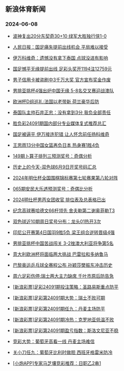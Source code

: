 ## 新浪体育新闻 
### 2024-06-08

+ [波神复出20分东契奇30+10 绿军大胜独行侠1-0](https://sports.sina.com.cn/basketball/nba/2024-06-07/doc-inaxwnue4267373.shtml)

+ [人民日报：国足痛失提前出线机会 平局难以接受](https://sports.sina.com.cn/china/2024-06-07/doc-inaxwnue4233551.shtml)

+ [伊万科维奇：遗憾没有拿下泰国 点球没进有影响](https://sports.sina.com.cn/china/2024-06-07/doc-inaxwnue4229560.shtml)

+ [国足憾平无缘提前出线 足彩头奖开1194注12759元](https://sports.sina.com.cn/l/2024-06-07/doc-inaxwhnh4305532.shtml)

+ [男子信用卡被盗刷中3千万大奖 官方宣布奖金作废](https://sports.sina.com.cn/l/2024-06-07/doc-inaxwhnh4295487.shtml)

+ [男排亚挑杯4强出炉中国无缘 5-8名交叉赛迎战澳队](https://sports.sina.com.cn/others/volleyball/2024-06-07/doc-inaxwaek4411431.shtml)

+ [欧洲杯D组巡礼:法国以老带新 荷兰豪华后防](https://sports.sina.com.cn/l/2024-06-07/doc-inaxwhnh4294941.shtml)

+ [泰国队主帅石井正忠：没有拿到3分 我负全部责任](https://sports.sina.com.cn/china/2024-06-07/doc-inaxwnue4230859.shtml)

+ [胜负彩24091期国内部分专业媒体复式推荐总汇](https://sports.sina.com.cn/l/2024-06-07/doc-inaxwnue4215045.shtml)

+ [国足被逼平 伊万接连犯错 让人怀念前任扬科维奇](https://sports.sina.com.cn/china/2024-06-07/doc-inaxwnue4244801.shtml)

+ [王思雨13分中国女篮再负日本 热身赛1胜4负](https://sports.sina.com.cn/basketball/cba/2024-06-07/doc-inaxxqfv5056144.shtml)

+ [149期卜算子排列三预测奖号：奇偶分析](https://sports.sina.com.cn/l/2024-06-07/doc-inaxwtaf5327324.shtml)

+ [历史上的今天-双色球6月9日开奖号码汇总](https://sports.sina.com.cn/l/2024-06-07/doc-inaxwxiy4102839.shtml)

+ [2024年明仕杯全国围棋锦标赛第七轮赛果第八轮对阵](https://sports.sina.com.cn/go/2024-06-07/doc-inaxxqfv5038712.shtml)

+ [065期安民大乐透预测奖号：奇偶比分析](https://sports.sina.com.cn/l/2024-06-07/doc-inaxwxiy4078684.shtml)

+ [2024明仕杯男丙女团收官 排位表及总表格已出](https://sports.sina.com.cn/go/2024-06-07/doc-inaxxqfs3890632.shtml)

+ [纪念高球赛哈德文66杆领先 舍夫勒第二谢奥菲勒T3](https://sports.sina.com.cn/golf/pgatour/2024-06-07/doc-inaxwhnh4313050.shtml)

+ [双色球近10期周日奖号分布：龙头01热开3次](https://sports.sina.com.cn/l/2024-06-07/doc-inaxwxiy4103984.shtml)

+ [印尼公开赛第4日国羽9胜5负 梁王组合逆转晋级4强](https://sports.sina.com.cn/others/badmin/2024-06-07/doc-inaxxqfs3915276.shtml)

+ [男排亚挑杯中国苦战闯关 3-2挫澳大利亚将争第5名](https://sports.sina.com.cn/others/volleyball/2024-06-07/doc-inaxxupt4962484.shtml)

+ [意大利欧洲杯将面临两大挑战 巴雷拉和多纳鲁马](https://sports.sina.com.cn/g/seriea/2024-06-07/doc-inaxxcrw4024503.shtml)

+ [巴黎奥运乒乓球全赛程公布 孙颖莎樊振东冲击历史](https://sports.sina.com.cn/others/pingpang/2024-06-07/doc-inaxwtaa4184989.shtml)

+ [周六足彩伤停:瑞士两大主力缺席 千叶市原后防告急](https://sports.sina.com.cn/l/2024-06-07/doc-inaxxcrz5221036.shtml)

+ [[新浪彩票]足彩24091期投注策略：圣路易斯重点防平](https://sports.sina.com.cn/l/2024-06-08/doc-inaxymmm4650183.shtml)

+ [[新浪彩票]足彩第24091期大势：瑞士不败可期](https://sports.sina.com.cn/l/2024-06-08/doc-inaxymmm4649471.shtml)

+ [[新浪彩票]足彩第24091期任九：丹麦主场防平](https://sports.sina.com.cn/l/2024-06-08/doc-inaxymmh3490668.shtml)

+ [[新浪彩票]足彩第24091期冷热：克罗地亚低温不败](https://sports.sina.com.cn/l/2024-06-08/doc-inaxymmh3491447.shtml)

+ [[新浪彩票]足彩第24091期盈亏指数：斯洛文尼亚不稳](https://sports.sina.com.cn/l/2024-06-08/doc-inaxymmm4650404.shtml)

+ [竞彩大势：葡萄牙高看一线 丹麦主场难信](https://sports.sina.com.cn/l/2024-06-08/doc-inaxymmh3489505.shtml)

+ [关小刀任九：葡萄牙比利时做胆 西班牙格雷米防冷](https://sports.sina.com.cn/l/2024-06-08/doc-inaxzaik7079635.shtml)

+ [[小炮APP]专家马芝壤竞彩推荐：日职乙2串1](https://sports.sina.com.cn/l/2024-06-08/doc-inaxyvzn7178242.shtml)

